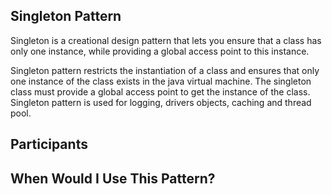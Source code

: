 ## Singleton Pattern
Singleton is a creational design pattern that lets you ensure that a class has only one instance, while providing a 
global access point to this instance.

Singleton pattern restricts the instantiation of a class and ensures that only one instance of the class exists in the 
java virtual machine. The singleton class must provide a global access point to get the instance of the class. 
Singleton pattern is used for logging, drivers objects, caching and thread pool.

## Participants

## When Would I Use This Pattern?

